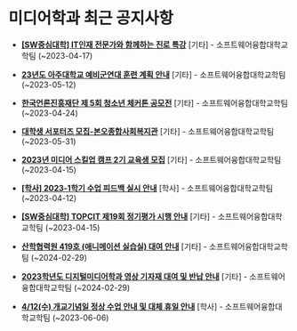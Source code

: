 # 미디어학과 최근 공지사항

* **[[SW중심대학] IT인재 전문가와 함께하는 진로 특강](https://media.ajou.ac.kr/media/board/board01.jsp?mode=view&amp;article_no=234595&amp;board_wrapper=%2Fmedia%2Fboard%2Fboard01.jsp&amp;pager.offset=0&amp;board_no=304)**
 [기타] - 소프트웨어융합대학교학팀 (~2023-04-17)

* **[23년도 아주대학교 예비군연대 훈련 계획 안내](https://media.ajou.ac.kr/media/board/board01.jsp?mode=view&amp;article_no=234592&amp;board_wrapper=%2Fmedia%2Fboard%2Fboard01.jsp&amp;pager.offset=0&amp;board_no=304)**
 [기타] - 소프트웨어융합대학교학팀 (~2023-05-12)

* **[한국언론진흥재단 제 5회 청소년 체커톤 공모전](https://media.ajou.ac.kr/media/board/board01.jsp?mode=view&amp;article_no=234580&amp;board_wrapper=%2Fmedia%2Fboard%2Fboard01.jsp&amp;pager.offset=0&amp;board_no=304)**
 [기타] - 소프트웨어융합대학교학팀 (~2023-04-24)

* **[대학생 서포터즈 모집-본오종합사회복지관](https://media.ajou.ac.kr/media/board/board01.jsp?mode=view&amp;article_no=234545&amp;board_wrapper=%2Fmedia%2Fboard%2Fboard01.jsp&amp;pager.offset=0&amp;board_no=304)**
 [기타] - 소프트웨어융합대학교학팀 (~2023-05-31)

* **[2023년 미디어 스킬업 캠프 2기 교육생 모집](https://media.ajou.ac.kr/media/board/board01.jsp?mode=view&amp;article_no=234513&amp;board_wrapper=%2Fmedia%2Fboard%2Fboard01.jsp&amp;pager.offset=0&amp;board_no=304)**
 [기타] - 소프트웨어융합대학교학팀 (~2023-04-15)

* **[[학사] 2023-1학기 수업 피드백 실시 안내](https://media.ajou.ac.kr/media/board/board01.jsp?mode=view&amp;article_no=234419&amp;board_wrapper=%2Fmedia%2Fboard%2Fboard01.jsp&amp;pager.offset=0&amp;board_no=304)**
 [학사] - 소프트웨어융합대학교학팀 (~2023-04-12)

* **[[SW중심대학] TOPCIT 제19회 정기평가 시행 안내](https://media.ajou.ac.kr/media/board/board01.jsp?mode=view&amp;article_no=234403&amp;board_wrapper=%2Fmedia%2Fboard%2Fboard01.jsp&amp;pager.offset=0&amp;board_no=304)**
 [기타] - 소프트웨어융합대학교학팀 (~2023-04-15)

* **[산학협력원 419호 (애니메이션 실습실) 대여 안내](https://media.ajou.ac.kr/media/board/board01.jsp?mode=view&amp;article_no=234388&amp;board_wrapper=%2Fmedia%2Fboard%2Fboard01.jsp&amp;pager.offset=0&amp;board_no=304)**
 [기타] - 소프트웨어융합대학교학팀 (~2024-02-29)

* **[2023학년도 디지털미디어학과 영상 기자재 대여 및 반납 안내](https://media.ajou.ac.kr/media/board/board01.jsp?mode=view&amp;article_no=234329&amp;board_wrapper=%2Fmedia%2Fboard%2Fboard01.jsp&amp;pager.offset=0&amp;board_no=304)**
 [기타] - 소프트웨어융합대학교학팀 (~2024-02-29)

* **[4/12(수) 개교기념일 정상 수업 안내 및 대체 휴일 안내](https://media.ajou.ac.kr/media/board/board01.jsp?mode=view&amp;article_no=234297&amp;board_wrapper=%2Fmedia%2Fboard%2Fboard01.jsp&amp;pager.offset=0&amp;board_no=304)**
 [학사] - 소프트웨어융합대학교학팀 (~2023-06-06)
